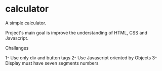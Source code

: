 # calculator
A simple calculator. 

Project's main goal is improve the understanding of HTML, CSS and Javascript.

Challanges

1- Use only div and button tags
2- Use Javascript oriented by Objects
3- Display must have seven segments numbers

